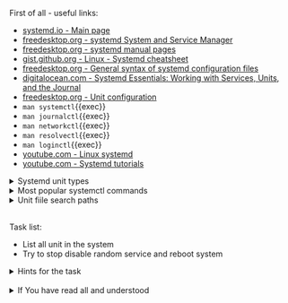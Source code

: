 First of all - useful links:

- [systemd.io - Main page](https://systemd.io/)
- [freedesktop.org - systemd System and Service Manager](https://link.org/)
- [freedesktop.org - systemd manual pages](https://www.freedesktop.org/software/systemd/man/)
- [gist.github.org - Linux - Systemd cheatsheet](https://gist.github.com/mbodo/8f87c96ce11e91f80fbf6175412a2206)
- [freedesktop.org - General syntax of systemd configuration files](https://www.freedesktop.org/software/systemd/man/systemd.syntax.html)
- [digitalocean.com - Systemd Essentials: Working with Services, Units, and the Journal](https://www.digitalocean.com/community/tutorials/systemd-essentials-working-with-services-units-and-the-journal)
- [freedesktop.org - Unit configuration](https://www.freedesktop.org/software/systemd/man/systemd.unit.html#)
- `man systemctl`{{exec}}
- `man journalctl`{{exec}}
- `man networkctl`{{exec}}
- `man resolvectl`{{exec}}
- `man loginctl`{{exec}}
- [youtube.com - Linux systemd](https://www.youtube.com/watch?v=N1vgvhiyq0E&list=PLtK75qxsQaMKPbuVpGuqUQYRiTwTAmqeI)
- [youtube.com - Systemd tutorials](https://www.youtube.com/watch?v=KftuGM_ylKg&list=PL6IQ3nFZzWfpKKWfZMRxiuEBwqQBwjzS1)

<details><summary>Systemd unit types</summary>
<pre>
  <strong>Service units</strong>  - start and control daemons and the processes they consist of. More details in <strong>systemd.service(5)</strong>.
  <strong>Socket units</strong>   - encapsulate local IPC or network sockets in the system, useful for socket-based activation. More details in <strong>systemd.socket(5)</strong>, for details on socket-based activation and other forms of activation, see <strong>daemon(7)</strong>.
  <strong>Target units</strong>   - group units, or provide well-known synchronization points during boot-up. More details in <strong>systemd.target(5)</strong>.
  <strong>Device units</strong>   - expose kernel devices in systemd and may be used to implement device-based activation. For details, see <strong>systemd.device(5)</strong>.
  <strong>Mount units</strong>    - control mount points in the file system, for details see <strong>systemd.mount(5)</strong>.
  <strong>Automount units</strong> - provide automount capabilities, for on-demand mounting of file systems as well as parallelized boot-up. See <strong>systemd.automount(5)</strong>.
  <strong>Timer units</strong>    - trigger activation of other units based on timers. More details in <strong>systemd.timer(5)</strong>.
  <strong>Swap units</strong>     - encapsulate memory swap partitions or files of the operating system. More details in <strong>systemd.swap(5)</strong>.
  <strong>Path units</strong>     - activate other services when file system objects change or are modified. More details in <strong>systemd.path(5)</strong>.
  <strong>Slice units</strong>    - manage system processes (such as service and scope units) in a hierarchical tree for resource management purposes. More details in <strong>systemd.slice(5)</strong>.
  <strong>Scope units</strong>    - manage foreign processes instead of starting them as well. More details in <strong>systemd.scope(5)</strong>.
</pre>
</details>
<details><summary>Most popular systemctl commands</summary>
<pre>
    $ systemctl list-units
    $ systemctl status one-of-this.service
    $ systemctl cat nginx.service
    $ sudo systemctl edit --full nginx.service
    $ sudo systemctl disable some_service
    $ journalctl -fk
    $ journalctl -u nginx.service
</pre>
</details>
<details><summary>Unit fiile search paths</summary>
<pre>
  Load path when running in system mode (systemctl --system):
  <br>
  <strong>/etc/systemd/system.control</strong>  - Persistent and transient configuration created using the dbus API
  <strong>/run/systemd/system.control</strong>  - Persistent and transient configuration created using the dbus API
  <strong>/run/systemd/transient</strong>       - Dynamic configuration for transient units
  <strong>/run/systemd/generator.early</strong> - Generated units with high priority (see early-dir in systemd.generator(7))
  <strong>/etc/systemd/system</strong>          - System units created by the administrator
  <strong>/run/systemd/system</strong>          - Runtime units
  <strong>/run/systemd/generator</strong>       - Generated units with medium priority (see normal-dir in systemd.generator(7))
  <strong>/usr/local/lib/systemd/system</strong> - System units installed by the administrator
  <strong>/usr/lib/systemd/system</strong>      - System units installed by the distribution package manager
  <strong>/run/systemd/generator.late</strong>  - Generated units with low priority (see late-dir in systemd.generator(7))
  <br>
  Load path when running in user mode (systemctl --user):
  <br>
  <strong>$XDG_CONFIG_HOME/systemd/user or $HOME/.config/systemd/user</strong>  - User configuration ($XDG_CONFIG_HOME is used if set, ~/.config otherwise)
  <strong>$XDG_CONFIG_HOME/systemd/user.control or ~/.config/systemd/user.control</strong>  - Persistent and transient configuration created using the dbus API ($XDG_CONFIG_HOME is used if set, ~/.config otherwise)
  <strong>$XDG_RUNTIME_DIR/systemd/user.control</strong>    - Persistent and transient configuration created using the dbus API ($XDG_CONFIG_HOME is used if set, ~/.config otherwise)
  <strong>$XDG_RUNTIME_DIR/systemd/transient</strong>       - Dynamic configuration for transient units
  <strong>$XDG_RUNTIME_DIR/systemd/generator.early</strong> - Generated units with high priority (see early-dir in systemd.generator(7))
  <strong>$XDG_CONFIG_DIRS/systemd/user or /etc/xdg/systemd/user</strong>       - Additional configuration directories as specified by the XDG base directory specification ($XDG_CONFIG_DIRS is used if set, /etc/xdg otherwise)
  <strong>/etc/systemd/user</strong>                        - User units created by the administrator
  <strong>$XDG_RUNTIME_DIR/systemd/user</strong>            - Runtime units (only used when $XDG_RUNTIME_DIR is set)
  <strong>/run/systemd/user</strong>                        - Runtime units
  <strong>$XDG_RUNTIME_DIR/systemd/generator</strong>       - Generated units with medium priority (see normal-dir in systemd.generator(7))
  <strong>$XDG_DATA_HOME/systemd/user or $HOME/.local/share/systemd/user</strong>                           - Units of packages that have been installed in the home directory ($XDG_DATA_HOME is used if set, ~/.local/share otherwise)
  <strong>$XDG_DATA_DIRS/systemd/user or /usr/local/share/systemd/user and /usr/share/systemd/user</strong> - Additional data directories as specified by the XDG base directory specification ($XDG_DATA_DIRS is used if set, /usr/local/share and /usr/share otherwise)
  <strong>$dir/systemd/user</strong>                        - for each $dir in $XDG_DATA_DIRS	Additional locations for installed user units, one for each entry in $XDG_DATA_DIRS
  <strong>/usr/local/lib/systemd/user</strong>              - User units installed by the administrator
  <strong>/usr/lib/systemd/user</strong>                    - User units installed by the distribution package manager
  <strong>$XDG_RUNTIME_DIR/systemd/generator.late</strong>  - Generated units with low priority (see late-dir in systemd.generator(7))
</pre>
</details><br>

Task list:
- List all unit in the system
- Try to stop disable random service and reboot system

<details><summary>Hints for the task</summary>
<pre>
<strong>Task 1:</strong>
  $ systemctl list-units
<br>
<strong>Task 2:</strong>
  $ sudo systemctl disable ModemManager.service
  $ sudo systemctl reboot
</pre>
</details>
<br>
<details><summary>If You have read all and understood</summary>
<pre>
`touch IReadAllAndUndnderstood`{{exec}}
</pre>
